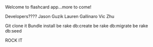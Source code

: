 Welcome to flashcard app...more to come!

Developers????
Jason Guzik
Lauren Gallinaro
Vic Zhu

Git clone it
Bundle install
be rake db:create
be rake db:migrate
be rake db:seed

ROCK IT